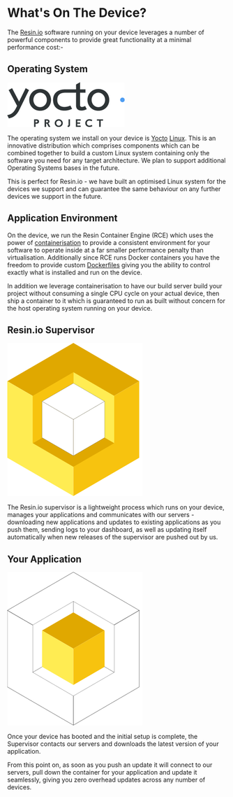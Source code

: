 # What's On The Device?

The [Resin.io][resin] software running on your device leverages a number of powerful components to provide great functionality at a minimal performance cost:-

## Operating System

![Yocto Project Logo](/img/yocto.png)

The operating system we install on your device is [Yocto][yocto] [Linux][linux]. This is an innovative distribution which comprises components which can be combined together to build a custom Linux system containing only the software you need for any target architecture. We plan to support additional Operating Systems bases in the future.

This is perfect for Resin.io - we have built an optimised Linux system for the devices we support and can guarantee the same behaviour on any further devices we support in the future.

## Application Environment

On the device, we run the Resin Container Engine (RCE) which uses the power of [containerisation][containerisation] to provide a consistent environment for your software to operate inside at a far smaller performance penalty than virtualisation. Additionally since RCE runs Docker containers you have the freedom to provide custom [Dockerfiles][Dockerfile] giving you the ability to control exactly what is installed and run on the device.

In addition we leverage containerisation to have our build server build your project without consuming a single CPU cycle on your actual device, then ship a container to it which is guaranteed to run as built without concern for the host operating system running on your device.

## Resin.io Supervisor

![Resin.io Logo](/img/logo_supervisor.svg)

The Resin.io supervisor is a lightweight process which runs on your device, manages your applications and communicates with our servers - downloading new applications and updates to existing applications as you push them, sending logs to your dashboard, as well as updating itself automatically when new releases of the supervisor are pushed out by us.

## Your Application

![Application Image](/img/logo_app.svg)

Once your device has booted and the initial setup is complete, the Supervisor contacts our servers and downloads the latest version of your application.

From this point on, as soon as you push an update it will connect to our servers, pull down the container for your application and update it seamlessly, giving you zero overhead updates across any number of devices.

[resin]:https://resin.io
[yocto]:https://www.yoctoproject.org/
[linux]:http://en.wikipedia.org/wiki/Linux
[docker]:https://www.docker.com/
[containerisation]:http://en.wikipedia.org/wiki/Operating_system%E2%80%93level_virtualization
[Dockerfile]:http://docs.docker.com/reference/builder/
